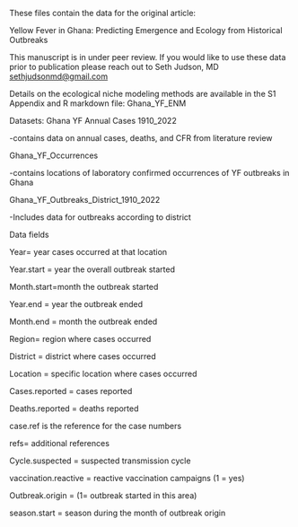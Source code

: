 These files contain the data for the original article:

Yellow Fever in Ghana: Predicting Emergence and Ecology from Historical Outbreaks

This manuscript is in under peer review. If you would like to use these data prior to publication please reach out to Seth Judson, MD sethjudsonmd@gmail.com


Details on the ecological niche modeling methods are available in the S1 Appendix and R markdown file: Ghana_YF_ENM

Datasets:
Ghana YF Annual Cases 1910_2022

-contains data on annual cases, deaths, and CFR from literature review

Ghana_YF_Occurrences

-contains locations of laboratory confirmed occurrences of YF outbreaks in Ghana

Ghana_YF_Outbreaks_District_1910_2022

-Includes data for outbreaks according to district

Data fields

Year= year cases occurred at that location

Year.start = year the overall outbreak started

Month.start=month the outbreak started

Year.end = year the outbreak ended

Month.end = month the outbreak ended

Region= region where cases occurred

District = district where cases occurred

Location = specific location where cases occurred

Cases.reported = cases reported

Deaths.reported = deaths reported

case.ref is the reference for the case numbers

refs= additional references

Cycle.suspected = suspected transmission cycle

vaccination.reactive = reactive vaccination campaigns (1 = yes)

Outbreak.origin = (1= outbreak started in this area)

season.start = season during the month of outbreak origin

